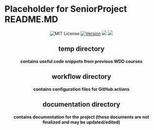# Placeholder for SeniorProject README.MD

<div align="center">

![MIT License](https://img.shields.io/apm/l/atomic-design-ui.svg?) 
[![Version](https://badge.fury.io/gh/tterb%2FHyde.svg)](https://badge.fury.io/gh/tterb%2FHyde)
![](https://img.shields.io/badge/Node-v12.14.1-informational?style=flat&logo=<LOGO_NAME>&logoColor=white&color=2bbc8a)
![](https://img.shields.io/badge/npm-v6.13.4-informational?style=flat&logo=<LOGO_NAME>&logoColor=white&color=2bbc4a)
 

## temp directory
#### contains useful code snippets from previous WDD courses

## workflow directory
#### contains configuration files for GitHub actions

## documentation directory
#### contains documentation for the project (these documents are not finalized and may be updated/edited)
